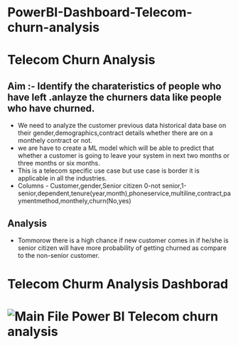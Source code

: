 # PowerBI-Dashboard-Telecom-churn-analysis


  

 # Telecom Churn Analysis
 ## Aim :- Identify the charateristics of people who have left .anlayze the churners data like people who have churned.
 * We need to analyze the customer previous data historical data base on their gender,demographics,contract details whether there are on a monthely contract or not.
 * we are have to create a ML model which will be able to predict that whether a customer is going to leave your system in next two months or three months or six months.
 * This is a telecom specific use case but use case is border it is applicable in all the industries.
 * Columns - Customer,gender,Senior citizen 0-not senior,1-senior,dependent,tenure(year,month),phoneservice,multiline,contract,paymentmethod,monthely,churn(No,yes)
 ## Analysis 
 * Tommorow there is a high chance if new customer comes in if he/she is senior citizen will have more probability of getting churned as compare to the non-senior customer.


<h1> Telecom Churm Analysis Dashborad <h1>
  
  
![Main File Power BI Telecom churn analysis](https://user-images.githubusercontent.com/107383468/173747265-60a60007-01ef-4491-8e97-821d22dba6f1.JPG)
